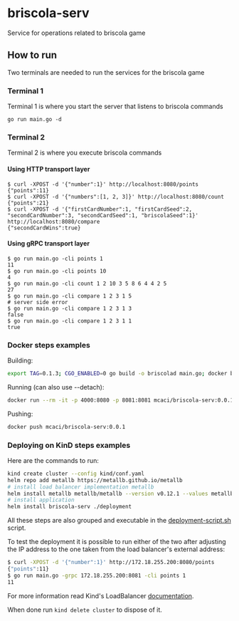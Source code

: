 # briscola-serv

Service for operations related to briscola game

## How to run

Two terminals are needed to run the services for the briscola game

### Terminal 1

Terminal 1 is where you start the server that listens to briscola commands

```shell
go run main.go -d
```

### Terminal 2

Terminal 2 is where you execute briscola commands

#### Using HTTP transport layer

```shell
$ curl -XPOST -d '{"number":1}' http://localhost:8080/points
{"points":11}
$ curl -XPOST -d '{"numbers":[1, 2, 3]}' http://localhost:8080/count
{"points":21}
$ curl -XPOST -d '{"firstCardNumber":1, "firstCardSeed":2, "secondCardNumber":3, "secondCardSeed":1, "briscolaSeed":1}' http://localhost:8080/compare
{"secondCardWins":true}
```

#### Using gRPC transport layer

```shell
$ go run main.go -cli points 1
11
$ go run main.go -cli points 10
4
$ go run main.go -cli count 1 2 10 3 5 8 6 4 4 2 5
27
$ go run main.go -cli compare 1 2 3 1 5 
# server side error
$ go run main.go -cli compare 1 2 3 1 3
false
$ go run main.go -cli compare 1 2 3 1 1
true
```

### Docker steps examples

Building:

```sh
export TAG=0.1.3; CGO_ENABLED=0 go build -o briscolad main.go; docker build -t mcaci/briscola-serv:$TAG .; rm briscolad
```

Running (can also use --detach):

```sh
docker run --rm -it -p 4000:8080 -p 8081:8081 mcaci/briscola-serv:0.0.1
```

Pushing:

```sh
docker push mcaci/briscola-serv:0.0.1
```

### Deploying on KinD steps examples

Here are the commands to run:

```sh
kind create cluster --config kind/conf.yaml
helm repo add metallb https://metallb.github.io/metallb
# install load balancer implementation metallb
helm install metallb metallb/metallb --version v0.12.1 --values metallb/values.yaml
# install application
helm install briscola-serv ./deployment
```

All these steps are also grouped and executable in the [deployment-script.sh](./deployment-script.sh) script.

To test the deployment it is possible to run either of the two after adjusting the IP address to the one taken from the load balancer's external address:

```sh
$ curl -XPOST -d '{"number":1}' http://172.18.255.200:8080/points
{"points":11}
$ go run main.go -grpc 172.18.255.200:8081 -cli points 1
11
```

For more information read Kind's LoadBalancer [documentation](https://kind.sigs.k8s.io/docs/user/loadbalancer/).

When done run `kind delete cluster` to dispose of it.
